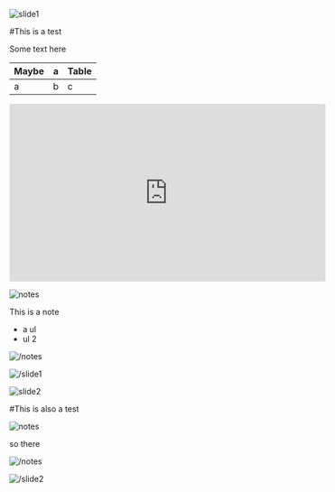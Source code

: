 ![slide1](slidestart://?class="step+slide"+data-x="-1000"+data-y="-1500")

#This is a test

Some text here

|Maybe|a|Table|
|---|---|---|
|a|b|c|

<iframe width="560" height="315" src="https://www.youtube.com/embed/vw2nTpLFof8" frameborder="0" allowfullscreen></iframe>

![notes](slidenotestart://)

This is a note

* a ul
* ul 2

![/notes](slidenoteend://)

![/slide1](slideend:://)

![slide2](slidestart://?class="step+slide"+data-x="-1000"+data-y="-800")

#This is also a test

![notes](slidenotestart://)

so there

![/notes](slidenoteend://)

![/slide2](slideend:://)
